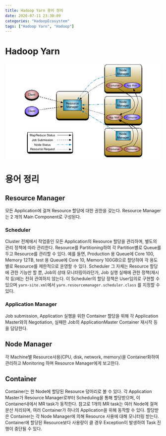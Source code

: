 ```yaml
---
title: Hadoop Yarn 용어 정리
date: 2020-07-11 23:30:09
categories: "HadoopEcosystem"
tags: ["Hadoop Yarn", "Hadoop"]
---
```


# Hadoop Yarn
![Yarn architecture](/images/yarn_architecture.gif)

# 용어 정리
## Resource Manager
모든 Application에 걸쳐 Resource 할당에 대한 권한을 갖는다.
Resource Manager는 2 개의 Main Component로 구성된다.
### Scheduler  
Cluster 전체에서 작업중인 모든 Application의 Resource 할당을 관리하며, 별도의 관리 정책에 따라 관리한다. Resource를 Partitioning하여 각 Partition별로 Queue를 두고 Resource를 관리할 수 있다. 예를 들면, Production 용 Queue에 Core 100, Memory 12TB, test 용 Queue에 Core 10, Memory 100GB으로 할당하여 각 용도별로 Resource를 제한적으로 운영할 수 있다. Scheduler 그 자체는 Resource 할당에 관한 기능만 할 뿐, Job의 상태 모니터링이라던가, Job 실행 실패에 관한 정책(재시작 등)에는 전혀 관여하지 않는다. 이 Scheduler의 할당 정책은 User임의로 구현할 수 있으며 `yarn-site.xml`에서 `yarn.resourcemanager.scheduler.class` 를 지정할 수 있다.

### Application Manager
Job submission, Application 실행을 위한 Container 할당을 위해 각 Application Master와의 Negotiation, 실패한 Job의 ApplicationMaster Container 재시작 등을 담당한다.

## Node Manager
각 Machine별 Resource사용(CPU, disk, network, memory)을 Container화하여 관리하고 Monitoring 하며 Resource Manager에게 보고한다.

## Container
Container는 한 Node에 할당된 Resource 덩어리로 볼 수 있다. 각 Application Master가 Resource Manager로부터 Scheduling을 통해 할당받으며, 이 Container내에서 MR task가 동작한다. 참고로 1개의 MR task는 여러 Node에 걸쳐 분산 처리되며, 여러 Container가 하나의 Application을 위해 동작할 수 있다. 할당받은 Container는 각 Node Manager에 의해 Resource 사용에 대해 모니터링 받는다. Container에 할당된 Resource보다 사용량이 클 경우 Exception이 발생하여 Task 진행이 중단될 수 있다.